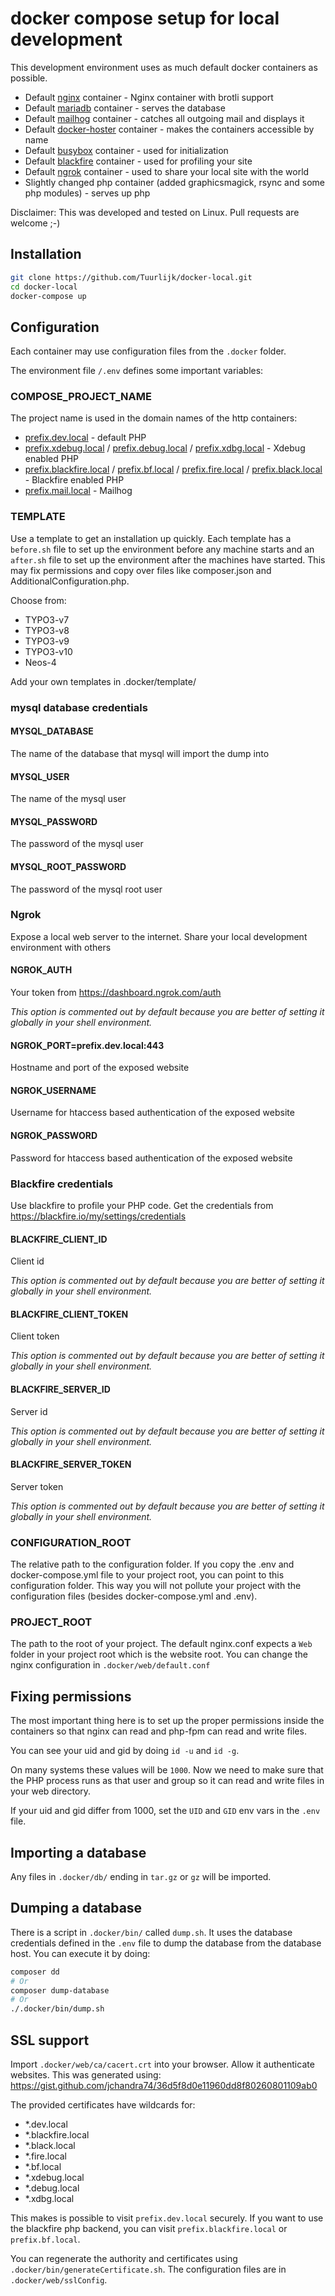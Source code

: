 # docker compose setup for local development
This development environment uses as much default docker containers as possible.

* Default [nginx](https://hub.docker.com/r/fholzer/nginx-brotli) container - Nginx container with brotli support
* Default [mariadb](https://hub.docker.com/_/mariadb) container - serves the database
* Default [mailhog](https://hub.docker.com/r/mailhog/mailhog) container - catches all outgoing mail and displays it
* Default [docker-hoster](https://hub.docker.com/r/dvdarias/docker-hoster) container - makes the containers accessible by name
* Default [busybox](https://hub.docker.com/_/busybox) container - used for initialization
* Default [blackfire](https://hub.docker.com/r/blackfire/blackfire) container - used for profiling your site
* Default [ngrok](https://hub.docker.com/r/wernight/ngrok) container - used to share your local site with the world
* Slightly changed php container (added graphicsmagick, rsync and some php modules) - serves up php

Disclaimer: This was developed and tested on Linux. Pull requests are welcome ;-)

## Installation

```bash
git clone https://github.com/Tuurlijk/docker-local.git
cd docker-local
docker-compose up
```

## Configuration
Each container may use configuration files from the `.docker` folder.

The environment file `/.env` defines some important variables:

### COMPOSE_PROJECT_NAME
The project name is used in the domain names of the http containers:
* [prefix.dev.local](https://prefix.dev.local) - default PHP
* [prefix.xdebug.local](https://prefix.xdebug.local) / [prefix.debug.local](https://prefix.debug.local) / [prefix.xdbg.local](https://prefix.xdbg.local) - Xdebug enabled PHP
* [prefix.blackfire.local](https://prefix.blackfire.local) / [prefix.bf.local](https://prefix.bf.local) / [prefix.fire.local](https://prefix.fire.local) / [prefix.black.local](https://prefix.black.local) - Blackfire enabled PHP
* [prefix.mail.local](https://prefix.mail.local) - Mailhog

### TEMPLATE ###
Use a template to get an installation up quickly. Each template has a `before.sh` file to set up the environment before any machine starts and an `after.sh` file to set up the environment after the machines have started. This may fix permissions and copy over files like composer.json and AdditionalConfiguration.php.

Choose from: 
* TYPO3-v7
* TYPO3-v8
* TYPO3-v9
* TYPO3-v10
* Neos-4

Add your own templates in .docker/template/

### mysql database credentials

#### MYSQL_DATABASE
The name of the database that mysql will import the dump into

#### MYSQL_USER
The name of the mysql user

#### MYSQL_PASSWORD
The password of the mysql user

#### MYSQL_ROOT_PASSWORD
The password of the mysql root user

### Ngrok
Expose a local web server to the internet. Share your local development environment with others

#### NGROK_AUTH
Your token from https://dashboard.ngrok.com/auth

*This option is commented out by default because you are better of setting it globally in your shell environment.*

#### NGROK_PORT=prefix.dev.local:443
Hostname and port of the exposed website

#### NGROK_USERNAME
Username for htaccess based authentication of the exposed website

#### NGROK_PASSWORD
Password for htaccess based authentication of the exposed website

### Blackfire credentials
Use blackfire to profile your PHP code. Get the credentials from https://blackfire.io/my/settings/credentials

#### BLACKFIRE_CLIENT_ID
Client id

*This option is commented out by default because you are better of setting it globally in your shell environment.*

#### BLACKFIRE_CLIENT_TOKEN
Client token

*This option is commented out by default because you are better of setting it globally in your shell environment.*

#### BLACKFIRE_SERVER_ID
Server id

*This option is commented out by default because you are better of setting it globally in your shell environment.*

#### BLACKFIRE_SERVER_TOKEN
Server token

*This option is commented out by default because you are better of setting it globally in your shell environment.*

### CONFIGURATION_ROOT
The relative path to the configuration folder. If you copy the .env and docker-compose.yml file to your project root, you can point to this configuration folder. This way you will not pollute your project with the configuration files (besides docker-compose.yml and .env).

### PROJECT_ROOT
The path to the root of your project. The default nginx.conf expects a `Web` folder in your project root which is the website root. You can change the nginx configuration in `.docker/web/default.conf`

## Fixing permissions
The most important thing here is to set up the proper permissions inside the containers so that nginx can read and php-fpm can read and write files.

You can see your uid and gid by doing `id -u` and `id -g`.

On many systems these values will be `1000`. Now we need to make sure that the PHP process runs as that user and group so it can read and write files in your web directory.

If your uid and gid differ from 1000, set the `UID` and `GID` env vars in the `.env` file.

## Importing a database
Any files in `.docker/db/` ending in `tar.gz` or `gz` will be imported.

## Dumping a database
There is a script in `.docker/bin/` called `dump.sh`. It uses the database credentials defined in the `.env` file to dump the database from the database host. You can execute it by doing:
```bash
composer dd
# Or
composer dump-database
# Or
./.docker/bin/dump.sh
```

## SSL support
Import `.docker/web/ca/cacert.crt` into your browser. Allow it authenticate websites.
This was generated using: https://gist.github.com/jchandra74/36d5f8d0e11960dd8f80260801109ab0

The provided certificates have wildcards for:
* *.dev.local
* *.blackfire.local
* *.black.local
* *.fire.local
* *.bf.local
* *.xdebug.local
* *.debug.local
* *.xdbg.local

This makes is possible to visit `prefix.dev.local` securely. If you want to use the blackfire php backend, you can visit `prefix.blackfire.local` or `prefix.bf.local`.

You can regenerate the authority and certificates using `.docker/bin/generateCertificate.sh`. The configuration files are in `.docker/web/sslConfig`.